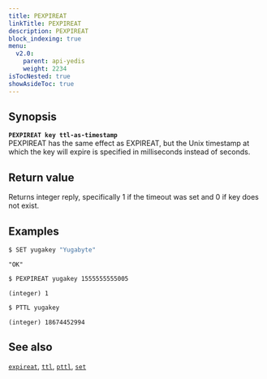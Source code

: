 ```yaml
---
title: PEXPIREAT
linkTitle: PEXPIREAT
description: PEXPIREAT
block_indexing: true
menu:
  v2.0:
    parent: api-yedis
    weight: 2234
isTocNested: true
showAsideToc: true
---
```


## Synopsis

<b>`PEXPIREAT key ttl-as-timestamp`</b><br>
PEXPIREAT has the same effect as EXPIREAT, but the Unix timestamp at which the key will expire is specified in milliseconds instead of seconds.

## Return value

Returns integer reply, specifically 1 if the timeout was set and 0 if key does not exist.

## Examples

```sh
$ SET yugakey "Yugabyte"
```

```
"OK"
```

```sh
$ PEXPIREAT yugakey 1555555555005
```

```
(integer) 1
```

```sh
$ PTTL yugakey
```

```
(integer) 18674452994
```

## See also

[`expireat`](../expireat/), [`ttl`](../ttl/), [`pttl`](../pttl/), [`set`](../set/) 
